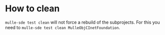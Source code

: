 # How to clean

`mulle-sde test clean` will not force a rebuild of the subprojects. For this
you need to `mulle-sde test clean MulleObjCInetFoundation`.


